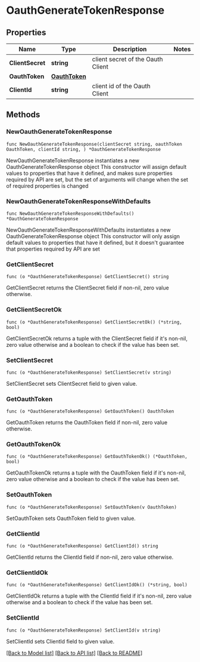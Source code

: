 # OauthGenerateTokenResponse

## Properties

Name | Type | Description | Notes
------------ | ------------- | ------------- | -------------
**ClientSecret** | **string** | client secret of the Oauth Client | 
**OauthToken** | [**OauthToken**](OauthToken.md) |  | 
**ClientId** | **string** | client id of the Oauth Client | 

## Methods

### NewOauthGenerateTokenResponse

`func NewOauthGenerateTokenResponse(clientSecret string, oauthToken OauthToken, clientId string, ) *OauthGenerateTokenResponse`

NewOauthGenerateTokenResponse instantiates a new OauthGenerateTokenResponse object
This constructor will assign default values to properties that have it defined,
and makes sure properties required by API are set, but the set of arguments
will change when the set of required properties is changed

### NewOauthGenerateTokenResponseWithDefaults

`func NewOauthGenerateTokenResponseWithDefaults() *OauthGenerateTokenResponse`

NewOauthGenerateTokenResponseWithDefaults instantiates a new OauthGenerateTokenResponse object
This constructor will only assign default values to properties that have it defined,
but it doesn't guarantee that properties required by API are set

### GetClientSecret

`func (o *OauthGenerateTokenResponse) GetClientSecret() string`

GetClientSecret returns the ClientSecret field if non-nil, zero value otherwise.

### GetClientSecretOk

`func (o *OauthGenerateTokenResponse) GetClientSecretOk() (*string, bool)`

GetClientSecretOk returns a tuple with the ClientSecret field if it's non-nil, zero value otherwise
and a boolean to check if the value has been set.

### SetClientSecret

`func (o *OauthGenerateTokenResponse) SetClientSecret(v string)`

SetClientSecret sets ClientSecret field to given value.


### GetOauthToken

`func (o *OauthGenerateTokenResponse) GetOauthToken() OauthToken`

GetOauthToken returns the OauthToken field if non-nil, zero value otherwise.

### GetOauthTokenOk

`func (o *OauthGenerateTokenResponse) GetOauthTokenOk() (*OauthToken, bool)`

GetOauthTokenOk returns a tuple with the OauthToken field if it's non-nil, zero value otherwise
and a boolean to check if the value has been set.

### SetOauthToken

`func (o *OauthGenerateTokenResponse) SetOauthToken(v OauthToken)`

SetOauthToken sets OauthToken field to given value.


### GetClientId

`func (o *OauthGenerateTokenResponse) GetClientId() string`

GetClientId returns the ClientId field if non-nil, zero value otherwise.

### GetClientIdOk

`func (o *OauthGenerateTokenResponse) GetClientIdOk() (*string, bool)`

GetClientIdOk returns a tuple with the ClientId field if it's non-nil, zero value otherwise
and a boolean to check if the value has been set.

### SetClientId

`func (o *OauthGenerateTokenResponse) SetClientId(v string)`

SetClientId sets ClientId field to given value.



[[Back to Model list]](../README.md#documentation-for-models) [[Back to API list]](../README.md#documentation-for-api-endpoints) [[Back to README]](../README.md)


